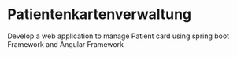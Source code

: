 # Patientenkartenverwaltung
Develop a web application to manage Patient card using spring boot Framework and Angular Framework
